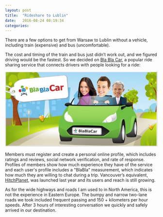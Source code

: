 ```yaml
---
layout: post
title:  "Rideshare to Lublin"
date:   2016-08-24 08:19:34
categories:  
---
```

There are a few options to get from Warsaw to Lublin without a vehicle, including train (expensive) and bus (uncomfortable). 

The cost and timing of the train and bus just didn’t work out, and we figured driving would be the fastest. So we decided on <a target="_blank" href="http://www.blablacar.com/">Bla Bla Car</a>, a popular ride sharing service that connects drivers with people looking for a ride:

![Bla Bla Car](/images/blabla.png)

Members must register and create a personal online profile, which includes ratings and reviews, social network verification, and rate of response. Profiles of members show how much experience they have of the service and each user's profile includes a "BlaBla" measurement, which indicates how much they are willing to chat during a trip. Vancouver’s equivalent, <a target="_blank" href="https://www.hitchplanet.com/travel/vancouver-bc">HitchPlanet</a>, was launched last year and its users and reach is still growing. 

As for the wide highways and roads I am used to in North America, this is not the experience in Eastern Europe. The bumpy and narrow two-lane roads we took included frequent passing and 150 + kilometers per hour speeds. After 3 hours of interesting conversation we quickly and safely arrived in our destination.



